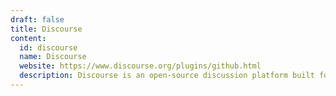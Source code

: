 ```yaml
---
draft: false
title: Discourse
content:
  id: discourse
  name: Discourse
  website: https://www.discourse.org/plugins/github.html
  description: Discourse is an open-source discussion platform built for the next decade of the Internet.
---
```

